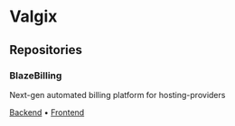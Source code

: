 # Valgix


## Repositories 

### BlazeBilling
Next-gen automated billing platform for hosting-providers

[Backend](https://github.com/valgixcenter/blazebilling-backend) •
[Frontend](https://github.com/valgixcenter/blazebilling-frontend)
